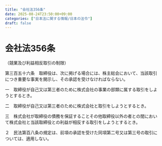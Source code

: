 ```yaml
---
title: "会社法356条"
date: 2025-08-24T23:50:00+09:00
categories: ["日本法に関する情報/日本の法令"]
draft: false
---
```


# 会社法356条

（競業及び利益相反取引の制限）

第三百五十六条　取締役は、次に掲げる場合には、株主総会において、当該取引につき重要な事実を開示し、その承認を受けなければならない。

一　取締役が自己又は第三者のために株式会社の事業の部類に属する取引をしようとするとき。

二　取締役が自己又は第三者のために株式会社と取引をしようとするとき。

三　株式会社が取締役の債務を保証することその他取締役以外の者との間において株式会社と当該取締役との利益が相反する取引をしようとするとき。

２　民法第百八条の規定は、前項の承認を受けた同項第二号又は第三号の取引については、適用しない。
